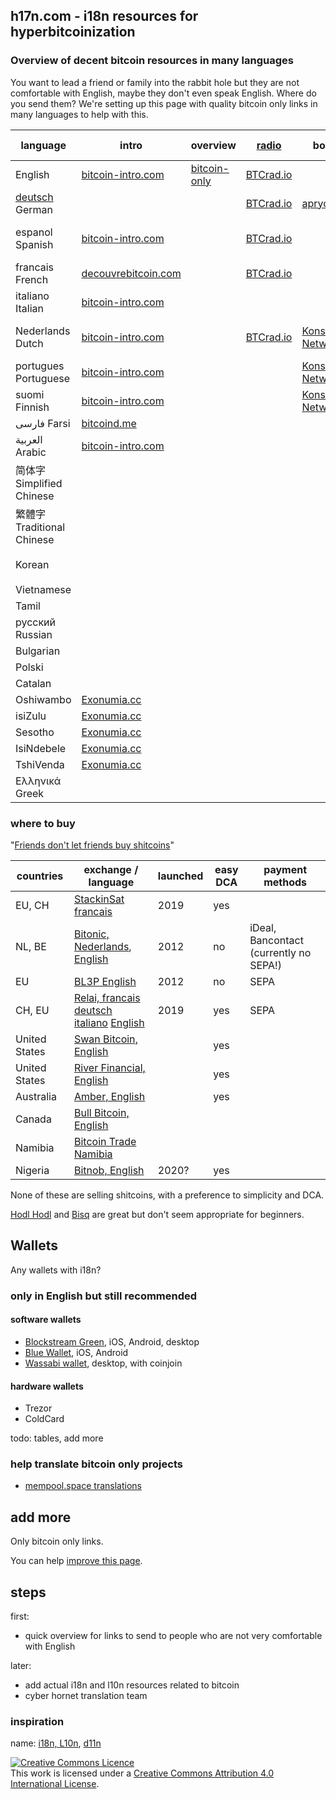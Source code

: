 ## h17n.com - i18n resources for hyperbitcoinization

### Overview of decent bitcoin resources in many languages

You want to lead a friend or family into the rabbit hole but they are not comfortable with English, maybe they don't even speak English.
Where do you send them?
We're setting up this page with quality bitcoin only links in many languages to help with this.


| language | intro | overview | [radio](https://btcrad.io/) | books | beginner podcast | youtube | Bullish Case 
|----------|-------|--------------------|--------------------------------- | -------------- | ---------------- | ----- | ------ | 
| English  | [bitcoin-intro.com](https://bitcoin-intro.com/) | [bitcoin-only](https://bitcoin-only.com/) | [BTCrad.io](https://btcrad.io/en)     |                |                  |                       |  [Bullish](https://medium.com/@vijayboyapati/the-bullish-case-for-bitcoin-6ecc8bdecc1)
| [deutsch](/de.html) German  |                                                 |   | [BTCrad.io](https://btcrad.io/de)  |  [aprycot](https://aprycot.media/shop/) |  [Bitcoin verstehen](https://anchor.fm/bitcoinverstehenpodcast)  |   | [Bullish](https://medium.com/@danielschnurr089/das-bullische-argument-f%C3%BCr-bitcoin-9665e9375727) | 
| espanol Spanish | [bitcoin-intro.com](https://bitcoin-intro.com/es/)  |   | [BTCrad.io](https://btcrad.io/es)  |  |  |  [Satoshi en Venezuela](https://www.youtube.com/c/SatoshienVenezuela)  | [Alcista](https://medium.com/@vijayb_24615/la-tesis-alcista-de-bitcoin-parte-1-de-4-7b2e7ac5f07)
| francais French | [decouvrebitcoin.com](https://decouvrebitcoin.com/) |   | [BTCrad.io](https://btcrad.io/fr) |   |  | [Découvre Bitcoin](https://www.youtube.com/channel/UCANjJ55UmYmoXm_SW--psXQ) |  [Optimiste](https://medium.com/@gregguittard/un-sc%C3%A9nario-optimiste-pour-le-bitcoin-fdd8bc249e07)
| italiano Italian | [bitcoin-intro.com](https://bitcoin-intro.com/it/) |   |      |    |   |  |  [Futuro](https://medium.com/@ryandelongpre/il-futuro-dei-soldi-bitcoin-dfddd5ef7308)
| Nederlands Dutch | [bitcoin-intro.com](https://bitcoin-intro.com/nl/) |   | [BTCrad.io](https://btcrad.io/nl) |  [Konsensus Network](https://konsensus.network/product-category/books/dutch/)  |  [Beginnen met Bitcoin](https://beginnenmetbitcoin.com/) | [Beginnen met Bitcoin](https://www.youtube.com/channel/UCP0QPMEylGbthgRSvDkMy8Q/) | [Bullish](https://medium.com/@vijayb_24615/het-bullish-argument-voor-bitcoin-deel-1-c589d15083c1)
| portugues Portuguese | [bitcoin-intro.com](bitcoin-intro) | | | [Konsensus Network](https://konsensus.network/product-category/books/portuguese/) | | | [otimista](https://baraodobitcoin.com/o-cen%C3%A1rio-otimista-para-o-bitcoin-parte-1-de-4-785218913e0c)
| suomi Finnish | [bitcoin-intro.com](https://bitcoin-intro.com/fi/) |   |  |   [Konsensus Network](https://konsensus.network/fi/) |   |  | [Bullish](https://medium.com/@thlbr/bitcoinin-valoisa-tulevaisuus-osa-1-4a93ff843229)
| فارسی Farsi  | [bitcoind.me](https://bitcoind.me/) |    |  |  |  |  [Ziya Sadr](https://www.youtube.com/channel/UChJDoitU8BCdhxeAeFOQIHg/)
| العربية Arabic | [bitcoin-intro.com](https://bitcoin-intro.com/ar/) | 
| 简体字 Simplified Chinese |  |  |  |  | | | [比特币看涨论](https://medium.com/@sunflora98/%E6%AF%94%E7%89%B9%E5%B8%81%E7%9C%8B%E6%B6%A8%E8%AE%BA-%E4%B8%80-1e8845bfbdec)
| 繁體字 Traditional Chinese |  | |  |  |  | | [比特幣看漲論](https://medium.com/@sunflora98/%E6%AF%94%E7%89%B9%E5%B9%A3%E7%9C%8B%E6%BC%B2%E8%AB%96-%E4%B8%80-33d753d60fa0)
| Korean |  | |  |  |  | | [비트코인에](https://medium.com/@hyungjoh/https-medium-com-hyungjoh-the-bullish-case-for-bitcoin-part-1-of-4-korean-7e454dc539bc)
| Vietnamese |  | |  |  |  | | [Bullish](https://medium.com/@hophuocbaochi/c%C3%A1c-lu%E1%BA%ADn-%C4%91i%E1%BB%83m-cho-kh%E1%BA%A3-n%C4%83ng-l%C3%AAn-gi%C3%A1-c%E1%BB%A7a-bitcoin-17a9f4a4f8c)
| Tamil |  | |  |  |  | | [Bullish](https://medium.com/@vijayboyapati/%E0%AE%8F%E0%AE%B1%E0%AF%81%E0%AE%AE%E0%AF%81%E0%AE%95%E0%AE%AE%E0%AF%8D-%E0%AE%95%E0%AE%BE%E0%AE%A3%E0%AF%81%E0%AE%AE%E0%AF%8D-%E0%AE%AA%E0%AE%BF%E0%AE%9F%E0%AF%8D%E0%AE%95%E0%AE%BE%E0%AE%AF%E0%AE%BF%E0%AE%A9%E0%AF%8D-%E0%AE%B5%E0%AE%BF%E0%AE%B5%E0%AE%95%E0%AE%BE%E0%AE%B0%E0%AE%AE%E0%AF%8D-%E0%AE%AE%E0%AF%81%E0%AE%A4%E0%AE%B2%E0%AF%8D-%E0%AE%AA%E0%AE%95%E0%AF%81%E0%AE%A4%E0%AE%BF-ad7c340f4962)
| русский Russian |  | |  |  |  | | [Bullish](https://coinspot.io/analysis/pochemu-bitcoin-vzletit-chast-1-genezis-i-priroda-deneg/)
| Bulgarian |  | |  |  |  | | [Bullish](https://hash.bg/%D0%B7%D0%B0%D1%89%D0%BE-%D0%B1%D0%B8%D1%82%D0%BA%D0%BE%D0%B9%D0%BD-%D1%89%D0%B5-%D1%83%D1%81%D0%BF%D0%B5%D0%B5-%D1%87%D0%B0%D1%81%D1%82-1/)
| Polski |  | |  |  |  | | [Bullish](https://panel.ligabtc.pl/bullish_case_pl.php)
| Catalan |  | |  |  |  | | [Bullish](https://www.traductor-jurado.org/blog/traduccion-inversion-bitcoin/)
| Oshiwambo | [Exonumia.cc](https://exonumia.cc/nam/ng/)
| isiZulu | [Exonumia.cc](https://exonumia.cc/zaf/zu/)
| Sesotho | [Exonumia.cc](https://exonumia.cc/zaf/st/)
| IsiNdebele | [Exonumia.cc](https://exonumia.cc/zaf/nr/explain-bitcoin-like-im-five/)
| TshiVenda | [Exonumia.cc](https://exonumia.cc/zaf/ve/explain-bitcoin-like-im-five/)
| Ελληνικά Greek |

### where to buy

"[Friends don't let friends buy shitcoins](https://twitter.com/bitcoin_al/status/1308057587053715456)"


| countries           | exchange / language                         |  launched |  easy DCA  | payment methods    |
| ------------------- | --------------------------------------------|  ------------------------------------- | -----------| ------------------ |
| EU, CH              | [StackinSat francais](https://stackinsat.com/)  | 2019 | yes        |                   |
| NL, BE              | [Bitonic, Nederlands](https://bitonic.nl/nl/), [English](https://bitonic.nl/en/) | 2012   | no        | iDeal, Bancontact (currently no SEPA!) | 
| EU                  | [BL3P English](https://bl3p.eu/)      | 2012 | no         | SEPA | 
| CH, EU              | [Relai, francais](https://relai.ch/fr/) [deutsch](https://relai.ch/de/) [italiano](https://relai.ch/it/) [English](https://relai.ch/) | 2019 | yes | SEPA
| United States       | [Swan Bitcoin, English](https://www.swanbitcoin.com/)   |                          | yes       |
| United States       | [River Financial, English](https://river.com/) |  |  yes       |
| Australia           | [Amber, English](https://amber.app/)  |     | yes       |
| Canada              | [Bull Bitcoin, English](https://bullbitcoin.com/) | 
| Namibia             | [Bitcoin Trade Namibia](https://bitcoin-namibia.trade/)
| Nigeria             | [Bitnob, English](https://bitnob.com/) | 2020? | yes

None of these are selling shitcoins, with a preference to simplicity and DCA.

[Hodl Hodl](https://www.hodlhodl.com/) and [Bisq](https://bisq.network/) are great but don't seem appropriate for beginners.

## Wallets

Any wallets with i18n?

### only in English but still recommended

#### software wallets

- [Blockstream Green](https://blockstream.com/green/), iOS, Android, desktop
- [Blue Wallet](https://bluewallet.io/), iOS, Android
- [Wassabi wallet](https://www.wasabiwallet.io/), desktop, with coinjoin

#### hardware wallets

- Trezor
- ColdCard

todo: tables, add more

### help translate bitcoin only projects

- [mempool.space translations](https://www.transifex.com/mempool/mempool/)



## add more

Only bitcoin only links.

You can help [improve this page](https://github.com/h17n/h17n.com/edit/main/README.md).

## steps

first:
- quick overview for links to send to people who are not very comfortable with English

later:
- add actual i18n and l10n resources related to bitcoin
- cyber hornet translation team

### inspiration

name: [i18n, L10n](https://en.wikipedia.org/wiki/Internationalization_and_localization#Naming), [d11n](https://twitter.com/DennisReimann)

  
<a rel="license" href="http://creativecommons.org/licenses/by/4.0/"><img alt="Creative Commons Licence" style="border-width:0" src="https://i.creativecommons.org/l/by/4.0/88x31.png" /></a><br />This work is licensed under a <a rel="license" href="http://creativecommons.org/licenses/by/4.0/">Creative Commons Attribution 4.0 International License</a>.
